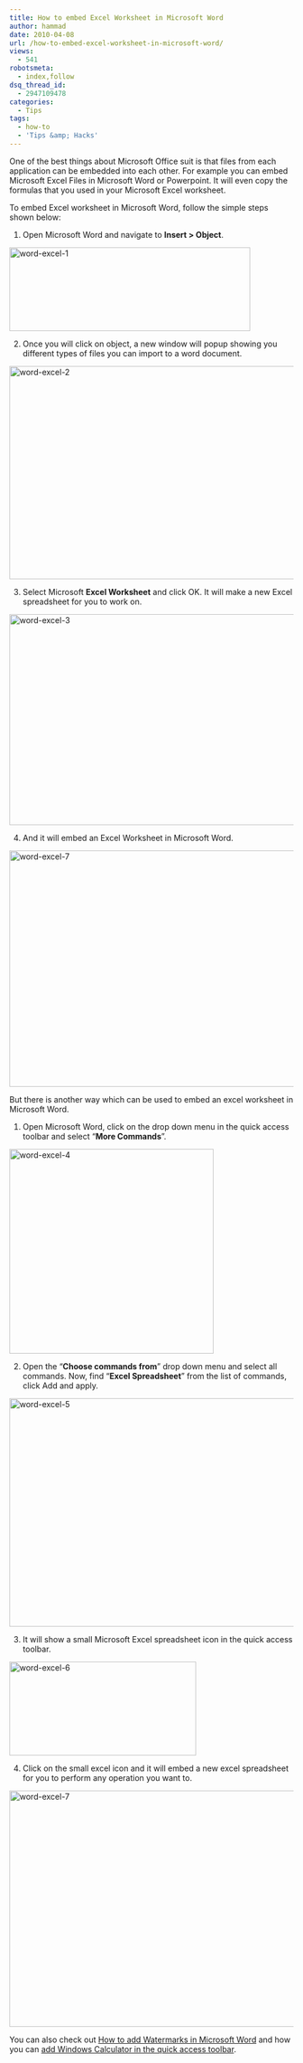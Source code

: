 ```yaml
---
title: How to embed Excel Worksheet in Microsoft Word
author: hammad
date: 2010-04-08
url: /how-to-embed-excel-worksheet-in-microsoft-word/
views:
  - 541
robotsmeta:
  - index,follow
dsq_thread_id:
  - 2947109478
categories:
  - Tips
tags:
  - how-to
  - 'Tips &amp; Hacks'
---
```

One of the best things about Microsoft Office suit is that files from each application can be embedded into each other. For example you can embed Microsoft Excel Files in Microsoft Word or Powerpoint. It will even copy the formulas that you used in your Microsoft Excel worksheet.

<!--more-->

To embed Excel worksheet in Microsoft Word, follow the simple steps shown below:

1. Open Microsoft Word and navigate to **Insert > Object**.

<img class="wp-image-53467" style="float: none;margin-left: auto;margin-right: auto;border-width: 0px" src="http://cdn.devilsworkshop.org/files/2010/04/wordexcel1.png" border="0" alt="word-excel-1" width="427" height="148" />

2. Once you will click on object, a new window will popup showing you different types of files you can import to a word document.

<img style="float: none;margin-left: auto;margin-right: auto;border-width: 0px" src="http://cdn.devilsworkshop.org/files/2010/04/wordexcel2.png" border="0" alt="word-excel-2" width="540" height="377" />

3. Select Microsoft **Excel Worksheet** and click OK. It will make a new Excel spreadsheet for you to work on.

<img style="float: none;margin-left: auto;margin-right: auto;border-width: 0px" src="http://cdn.devilsworkshop.org/files/2010/04/wordexcel3.png" border="0" alt="word-excel-3" width="535" height="373" />

4. And it will embed an Excel Worksheet in Microsoft Word.

<img style="float: none;margin-left: auto;margin-right: auto;border-width: 0px" src="http://cdn.devilsworkshop.org/files/2010/04/wordexcel7.png" border="0" alt="word-excel-7" width="624" height="418" />

But there is another way which can be used to embed an excel worksheet in Microsoft Word.

1. Open Microsoft Word, click on the drop down menu in the quick access toolbar and select “**More Commands**”.

<img style="float: none;margin-left: auto;margin-right: auto;border-width: 0px" src="http://cdn.devilsworkshop.org/files/2010/04/wordexcel4.png" border="0" alt="word-excel-4" width="362" height="362" />

2. Open the “**Choose commands from**” drop down menu and select all commands. Now, find “**Excel Spreadsheet**” from the list of commands, click Add and apply.

<img style="float: none;margin-left: auto;margin-right: auto;border: 0px" src="http://cdn.devilsworkshop.org/files/2010/04/wordexcel5.png" border="0" alt="word-excel-5" width="641" height="404" />

3. It will show a small Microsoft Excel spreadsheet icon in the quick access toolbar.

<img style="float: none;margin-left: auto;margin-right: auto;border: 0px" src="http://cdn.devilsworkshop.org/files/2010/04/wordexcel6.png" border="0" alt="word-excel-6" width="331" height="166" />

4. Click on the small excel icon and it will embed a new excel spreadsheet for you to perform any operation you want to.

<img style="float: none;margin-left: auto;margin-right: auto;border: 0px" src="http://cdn.devilsworkshop.org/files/2010/04/wordexcel71.png" border="0" alt="word-excel-7" width="624" height="418" />

You can also check out [How to add Watermarks in Microsoft Word][1] and how you can [add Windows Calculator in the quick access toolbar][2].

 [1]: http://devilsworkshop.org/add-watermarks-in-microsoft-word-tutorial/
 [2]: http://devilsworkshop.org/how-to-add-windows-calculator-in-microsoft-excel-quick-access-toolbar/
